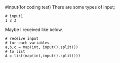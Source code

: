 #input(for coding test)
There are some types of input;
```
# input1
1 2 3

```

Maybe I received like below,
```
# receive input
# for each variables
a,b,c = map(int, input().split())
# to list
A = list(map(int,input().split()))
```

